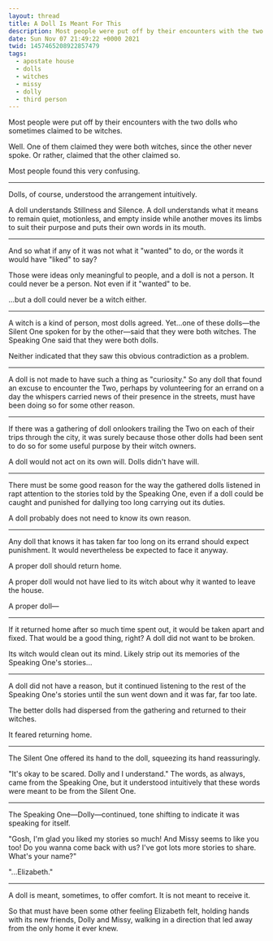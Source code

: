 ```yaml
---
layout: thread
title: A Doll Is Meant For This
description: Most people were put off by their encounters with the two dolls who sometimes...
date: Sun Nov 07 21:49:22 +0000 2021
twid: 1457465208922857479
tags:
  - apostate house
  - dolls
  - witches
  - missy
  - dolly
  - third person
---
```

<article class="thread">
<section class="tweet">
<p>Most people were put off by their encounters with the two dolls who sometimes claimed to be witches.</p>
<p>Well. One of them claimed they were both witches, since the other never spoke. Or rather, claimed that the other claimed so.</p>
<p>Most people found this very confusing.</p>
</section>
<hr class="tweet_sep">
<section class="tweet">
<p>Dolls, of course, understood the arrangement intuitively.</p>
<p>A doll understands Stillness and Silence. A doll understands what it means to remain quiet, motionless, and empty inside while another moves its limbs to suit their purpose and puts their own words in its mouth.</p>
</section>
<hr class="tweet_sep">
<section class="tweet">
<p>And so what if any of it was not what it "wanted" to do, or the words it would have "liked" to say?</p>
<p>Those were ideas only meaningful to people, and a doll is not a person. It could never be a person. Not even if it "wanted" to be.</p>
<p>...but a doll could never be a witch either.</p>
</section>
<hr class="tweet_sep">
<section class="tweet">
<p>A witch is a kind of person, most dolls agreed. Yet...one of these dolls—the Silent One spoken for by the other—said that they were both witches. The Speaking One said that they were both dolls.</p>
<p>Neither indicated that they saw this obvious contradiction as a problem.</p>
</section>
<hr class="tweet_sep">
<section class="tweet">
<p>A doll is not made to have such a thing as "curiosity." So any doll that found an excuse to encounter the Two, perhaps by volunteering for an errand on a day the whispers carried news of their presence in the streets, must have been doing so for some other reason.</p>
</section>
<hr class="tweet_sep">
<section class="tweet">
<p>If there was a gathering of doll onlookers trailing the Two on each of their trips through the city, it was surely because those other dolls had been sent to do so for some useful purpose by their witch owners.</p>
<p>A doll would not act on its own will. Dolls didn't have will.</p>
</section>
<hr class="tweet_sep">
<section class="tweet">
<p>There must be some good reason for the way the gathered dolls listened in rapt attention to the stories told by the Speaking One, even if a doll could be caught and punished for dallying too long carrying out its duties.</p>
<p>A doll probably does not need to know its own reason.</p>
</section>
<hr class="tweet_sep">
<section class="tweet">
<p>Any doll that knows it has taken far too long on its errand should expect punishment. It would nevertheless be expected to face it anyway.</p>
<p>A proper doll should return home.</p>
<p>A proper doll would not have lied to its witch about why it wanted to leave the house.</p>
<p>A proper doll—</p>
</section>
<hr class="tweet_sep">
<section class="tweet">
<p>If it returned home after so much time spent out, it would be taken apart and fixed. That would be a good thing, right? A doll did not want to be broken.</p>
<p>Its witch would clean out its mind. Likely strip out its memories of the Speaking One's stories...</p>
</section>
<hr class="tweet_sep">
<section class="tweet">
<p>A doll did not have a reason, but it continued listening to the rest of the Speaking One's stories until the sun went down and it was far, far too late.</p>
<p>The better dolls had dispersed from the gathering and returned to their witches.</p>
<p>It feared returning home.</p>
</section>
<hr class="tweet_sep">
<section class="tweet">
<p>The Silent One offered its hand to the doll, squeezing its hand reassuringly.</p>
<p>"It's okay to be scared. Dolly and I understand." The words, as always, came from the Speaking One, but it understood intuitively that these words were meant to be from the Silent One.</p>
</section>
<hr class="tweet_sep">
<section class="tweet">
<p>The Speaking One—Dolly—continued, tone shifting to indicate it was speaking for itself.</p>
<p>"Gosh, I'm glad you liked my stories so much! And Missy seems to like you too! Do you wanna come back with us? I've got lots more stories to share. What's your name?"</p>
<p>"...Elizabeth."</p>
</section>
<hr class="tweet_sep">
<section class="tweet">
<p>A doll is meant, sometimes, to offer comfort. It is not meant to receive it.</p>
<p>So that must have been some other feeling Elizabeth felt, holding hands with its new friends, Dolly and Missy, walking in a direction that led away from the only home it ever knew.</p>
</section>
</article>
